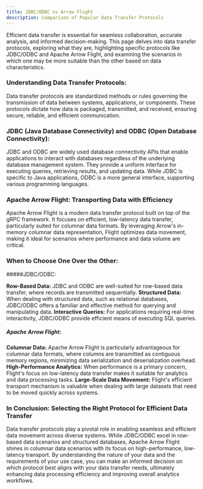 ```yaml
---
title: JDBC/ODBC vs Arrow Flight
description: Comparison of Popular Data Transfer Protocols
---
```


Efficient data transfer is essential for seamless collaboration, accurate analysis, and informed decision-making. This page delves into data transfer protocols, exploring what they are, highlighting specific protocols like JDBC/ODBC and Apache Arrow Flight, and examining the scenarios in which one may be more suitable than the other based on data characteristics.

### Understanding Data Transfer Protocols:

Data transfer protocols are standardized methods or rules governing the transmission of data between systems, applications, or components. These protocols dictate how data is packaged, transmitted, and received, ensuring secure, reliable, and efficient communication.

### JDBC (Java Database Connectivity) and ODBC (Open Database Connectivity):

JDBC and ODBC are widely used database connectivity APIs that enable applications to interact with databases regardless of the underlying database management system. They provide a uniform interface for executing queries, retrieving results, and updating data. While JDBC is specific to Java applications, ODBC is a more general interface, supporting various programming languages.

### Apache Arrow Flight: Transporting Data with Efficiency

Apache Arrow Flight is a modern data transfer protocol built on top of the gRPC framework. It focuses on efficient, low-latency data transfer, particularly suited for columnar data formats. By leveraging Arrow's in-memory columnar data representation, Flight optimizes data movement, making it ideal for scenarios where performance and data volume are critical.

### When to Choose One Over the Other:

#####JDBC/ODBC:

**Row-Based Data:** JDBC and ODBC are well-suited for row-based data transfer, where records are transmitted sequentially.
**Structured Data:** When dealing with structured data, such as relational databases, JDBC/ODBC offers a familiar and effective method for querying and manipulating data.
**Interactive Queries:** For applications requiring real-time interactivity, JDBC/ODBC provide efficient means of executing SQL queries.

##### Apache Arrow Flight:

**Columnar Data:** Apache Arrow Flight is particularly advantageous for columnar data formats, where columns are transmitted as contiguous memory regions, minimizing data serialization and deserialization overhead.
**High-Performance Analytics:** When performance is a primary concern, Flight's focus on low-latency data transfer makes it suitable for analytics and data processing tasks.
**Large-Scale Data Movement:** Flight's efficient transport mechanism is valuable when dealing with large datasets that need to be moved quickly across systems.

### In Conclusion: Selecting the Right Protocol for Efficient Data Transfer

Data transfer protocols play a pivotal role in enabling seamless and efficient data movement across diverse systems. While JDBC/ODBC excel in row-based data scenarios and structured databases, Apache Arrow Flight shines in columnar data scenarios with its focus on high-performance, low-latency transport. By understanding the nature of your data and the requirements of your use case, you can make an informed decision on which protocol best aligns with your data transfer needs, ultimately enhancing data processing efficiency and improving overall analytics workflows.